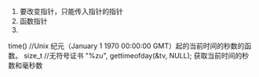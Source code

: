 1. 要改变指针，只能传入指针的指针
2. 函数指针
3.




time() //Unix 纪元（January 1 1970 00:00:00 GMT）起的当前时间的秒数的函数。
size_t //无符号证书 "%zu",
gettimeofday(&tv, NULL); 获取当前时间的秒数和毫秒数
